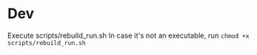 # Dev
Execute scripts/rebuild_run.sh
In case it's not an executable, run `chmod +x scripts/rebuild_run.sh`